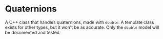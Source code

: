 # Quaternions

A C++ class that handles quaternions, made with `double`.
A template class exists for other types, but it won't be as accurate.
Only the `double` model will be documented and tested.